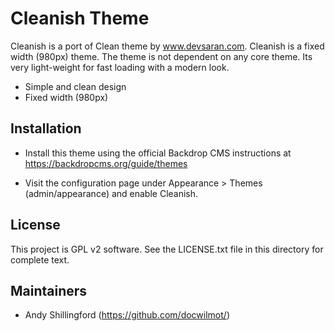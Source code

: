 Cleanish Theme
====================
Cleanish is a port of Clean theme by www.devsaran.com. Cleanish is a fixed
width (980px) theme. The theme is not dependent on any core theme. Its very
light-weight for fast loading with a modern look.
  - Simple and clean design
  - Fixed width (980px)


Installation
------------

- Install this theme using the official Backdrop CMS instructions at
  https://backdropcms.org/guide/themes

- Visit the configuration page under Appearance > Themes (admin/appearance) 
  and enable Cleanish.

License
-------

This project is GPL v2 software. See the LICENSE.txt file in this directory for
complete text.

Maintainers
-----------

- Andy Shillingford (https://github.com/docwilmot/)

